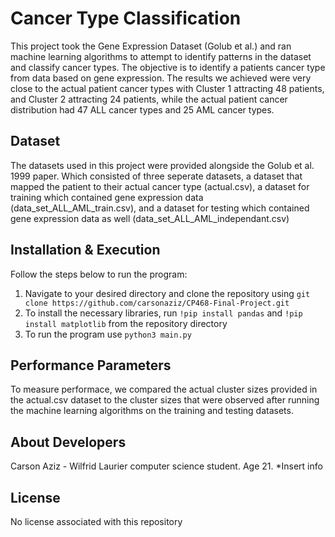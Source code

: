# Cancer Type Classification
This project took the Gene Expression Dataset (Golub et al.) and ran machine learning algorithms to attempt to identify patterns in the dataset and classify cancer types. The objective is to identify a patients cancer type from data based on gene expression. The results we achieved were very close to the actual patient cancer types with Cluster 1 attracting 48 patients, and Cluster 2 attracting 24 patients, while the actual patient cancer distribution had 47 ALL cancer types and 25 AML cancer types.

## Dataset
The datasets used in this project were provided alongside the Golub et al. 1999 paper. Which consisted of three seperate datasets, a dataset that mapped the patient to their actual cancer type (actual.csv), a dataset for training which contained gene expression data (data_set_ALL_AML_train.csv), and a dataset for testing which contained gene expression data as well (data_set_ALL_AML_independant.csv)

## Installation & Execution
Follow the steps below to run the program:
1. Navigate to your desired directory and clone the repository using `git clone https://github.com/carsonaziz/CP468-Final-Project.git`
2. To install the necessary libraries, run `!pip install pandas` and `!pip install matplotlib` from the repository directory
3. To run the program use `python3 main.py`

## Performance Parameters
To measure performace, we compared the actual cluster sizes provided in the actual.csv dataset to the cluster sizes that were observed after running the machine learning algorithms on the training and testing datasets.

## About Developers
Carson Aziz - Wilfrid Laurier computer science student. Age 21.
*Insert info

## License
No license associated with this repository
